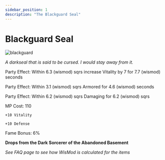 ```yaml
---
sidebar_position: 1
description: "The Blackguard Seal"
---
```


# Blackguard Seal

![blackguard](https://vwiki.valorserver.com/api/item/picture/blackguard%20seal)

<i>A darkseal that is said to be cursed. I would stay away from it.</i>

Party Effect: Within 6.3 (wismod) sqrs increase Vitality by 7 for 7.7 (wismod) seconds

Party Effect: Within 3.1 (wismod) sqrs Armored for 4.6 (wismod) seconds

Party Effect: Within 6.2 (wismod) sqrs Damaging for 6.2 (wismod) sqrs

MP Cost: 110

    +10 Vitality
    
    +10 Defense

Fame Bonus: 6%

**Drops from the Dark Sorcerer of the Abandoned Basement**

*See FAQ page to see how WisMod is calculated for the items*
